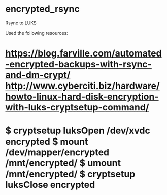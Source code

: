 # encrypted_rsync
Rsync to LUKS

Used the following resources:

https://blog.farville.com/automated-encrypted-backups-with-rsync-and-dm-crypt/
http://www.cyberciti.biz/hardware/howto-linux-hard-disk-encryption-with-luks-cryptsetup-command/
======================================================
$ cryptsetup luksOpen /dev/xvdc encrypted
$ mount /dev/mapper/encrypted /mnt/encrypted/
$ umount /mnt/encrypted/
$ cryptsetup luksClose encrypted
========================================================

